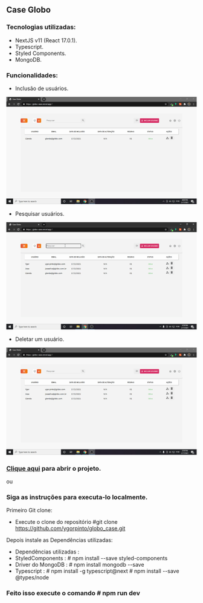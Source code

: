 ## Case Globo

### Tecnologias utilizadas:

 - NextJS v11 (React 17.0.1).
 - Typescript.
 - Styled Components.
 - MongoDB.

 ### Funcionalidades:

- Inclusão de usuários.

![](/src/assets/include.gif)



- Pesquisar usuários.

![](/src/assets/search.gif)


- Deletar um usuário.

![](/src/assets/delete.gif)



### [Clique aqui](https://globo-case.vercel.app/) para abrir o projeto.

ou


### Siga as instruções para executa-lo localmente.

Primeiro Git clone:

- Execute o clone do repositório #git clone https://github.com/ygorpinto/globo_case.git

Depois instale as Dependências utilizadas:

- Dependências utilizadas :
- StyledComponents : # npm install --save styled-components
- Driver do MongoDB : # npm install mongodb --save
- Typescript : # npm install -g typescript@next   # npm install --save @types/node

### Feito isso execute o comando # npm run dev 





